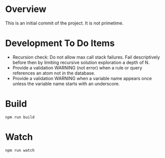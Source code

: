 # Overview

This is an initial commit of the project. It is not primetime.

# Development To Do Items

- Recursion check: Do not allow max call stack failures. Fail descriptively before then by limiting recursive solution exploration a depth of N.
- Provide a validation WARNING (not error) when a rule or query references an atom not in the database.
- Provide a validation WARNING when a variable name appears once unless the variable name starts with an underscore.

# Build

```
npm run build
```

# Watch

```
npm run watch
```
